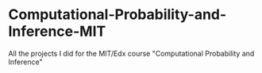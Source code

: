 # Computational-Probability-and-Inference-MIT
All the projects I did for the MIT/Edx course "Computational Probability and Inference"
